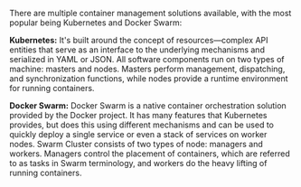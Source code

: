 There are multiple container management solutions available, with the most popular being Kubernetes and Docker Swarm:

**Kubernetes:** It's built around the concept of resources—complex API entities that serve as an interface to the underlying mechanisms and serialized in YAML or JSON. All software components run on two types of machine: masters and nodes. Masters perform management, dispatching, and synchronization functions, while nodes provide a runtime environment for running containers.


**Docker Swarm:** Docker Swarm is a native container orchestration solution provided by the Docker project. It has many features that Kubernetes provides, but does this using different mechanisms and can be used to quickly deploy a single service or even a stack of services on worker nodes. Swarm Cluster consists of two types of node: managers and workers. Managers control the placement of containers, which are referred to as tasks in Swarm terminology, and workers do the heavy lifting of running containers.